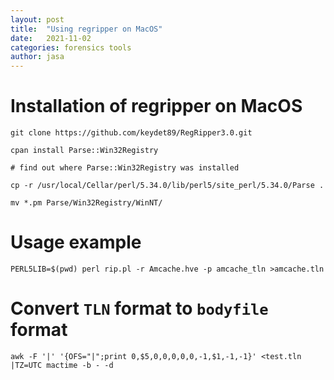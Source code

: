 ```yaml
---
layout: post
title:  "Using regripper on MacOS"
date:   2021-11-02
categories: forensics tools
author: jasa
---
```


# Installation of regripper on MacOS

```shell
git clone https://github.com/keydet89/RegRipper3.0.git

cpan install Parse::Win32Registry

# find out where Parse::Win32Registry was installed

cp -r /usr/local/Cellar/perl/5.34.0/lib/perl5/site_perl/5.34.0/Parse .

mv *.pm Parse/Win32Registry/WinNT/
```

# Usage example

```shell
PERL5LIB=$(pwd) perl rip.pl -r Amcache.hve -p amcache_tln >amcache.tln
```

# Convert `TLN` format to `bodyfile` format

```shell
awk -F '|' '{OFS="|";print 0,$5,0,0,0,0,0,-1,$1,-1,-1}' <test.tln |TZ=UTC mactime -b - -d
```
